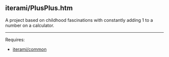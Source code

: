 iterami/PlusPlus.htm
--------------------

A project based on childhood fascinations with constantly adding 1 to a number on a calculator.

---

Requires:
* [iterami/common](https://github.com/iterami/common)
